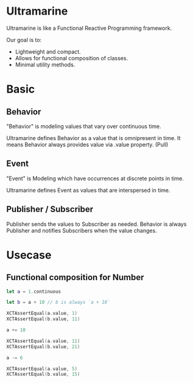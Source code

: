 # Ultramarine

Ultramarine is like a Functional Reactive Programming framework.

Our goal is to:

- Lightweight and compact.
- Allows for functional composition of classes.
- Minimal utility methods.

# Basic

## Behavior

"Behavior" is modeling values that vary over continuous time.

Ultramarine defines Behavior as a value that is omnipresent in time.
It means Behavior always provides value via .value property. (Pull)

## Event

"Event" is Modeling which have occurrences at discrete points in time.

Ultramarine defines Event as values that are interspersed in time.

## Publisher / Subscriber

Publisher sends the values to Subscriber as needed.
Behavior is always Publisher and notifies Subscribers when the value changes.

# Usecase

## Functional composition for Number

```swift
let a = 1.continuous

let b = a + 10 // b is always `a + 10`

XCTAssertEqual(a.value, 1)
XCTAssertEqual(b.value, 11)

a += 10

XCTAssertEqual(a.value, 11)
XCTAssertEqual(b.value, 21)

a -= 6

XCTAssertEqual(a.value, 5)
XCTAssertEqual(b.value, 15)
```
